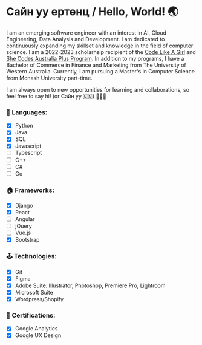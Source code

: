 # Сайн уу ертөнц / Hello, World! 🌏

I am an emerging software engineer with an interest in AI, Cloud Engineering, Data Analysis and Development. I am dedicated to continuously expanding my skillset and knowledge in the field of computer science. I am a 2022-2023 scholarhsip recipient of the [Code Like A Girl](https://www.codelikeagirl.com/) and [She Codes Australia Plus Program](https://shecodes.com.au/blog/introducing-the-she-codes-plus-cohort-for-perth-2022-2023/). In addition to my programs, I have a Bachelor of Commerce in Finance and Marketing from The University of Western Australia. Currently, I am pursuing a Master's in Computer Science from Monash University part-time.

I am always open to new opportunities for learning and collaborations, so feel free to say hi! (or Сайн уу 🇲🇳) 🙋🏼‍♀️

### 🐍 Languages:
- [x] Python
- [x] Java
- [x] SQL
- [x] Javascript
- [ ] Typescript
- [ ] C++
- [ ] C#
- [ ] Go

### 🏠 Frameworks: 
- [x] Django
- [x] React
- [ ] Angular
- [ ] jQuery
- [ ] Vue.js
- [x] Bootstrap

### 🕹️ Technologies:
- [x] Git
- [x] Figma
- [x] Adobe Suite: Illustrator, Photoshop, Premiere Pro, Lightroom
- [x] Microsoft Suite
- [x] Wordpress/Shopify

### 📄 Certifications:
- [x] Google Analytics 
- [x] Google UX Design
